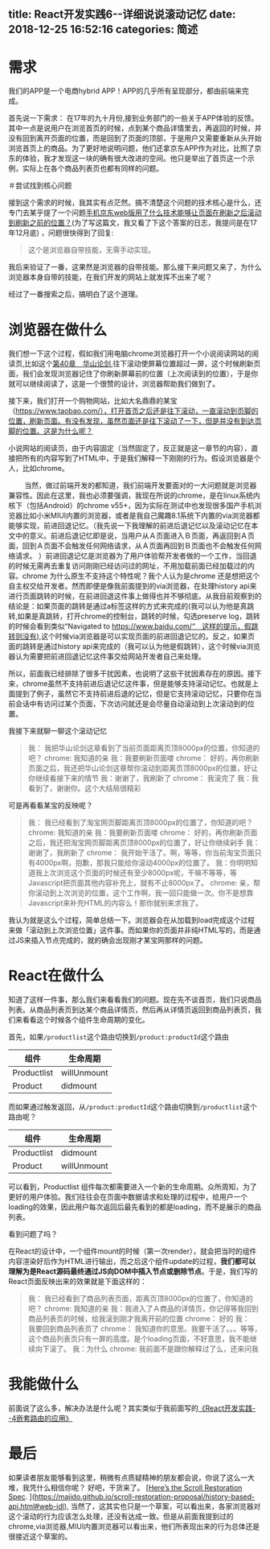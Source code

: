 title: React开发实践6--详细说说滚动记忆
date: 2018-12-25 16:52:16
categories: 简述
  --- 


# 需求
我们的APP是一个电商hybrid APP！APP的几乎所有呈现部分，都由前端来完成。

首先说一下需求： 在17年的九十月份,接到业务部门的一些关于APP体验的反馈。其中一点是说用户在浏览首页的时候，点到某个商品详情里去，再返回的时候，并没有回到离开页面的位置，而是回到了页面的顶部，于是用户又需要重新从头开始浏览首页上的商品。为了更好地说明问题，他们还拿京东APP作为对比，比照了京东的体验，我才发现这一块的确有很大改进的空间。他只是举出了首页这一个示例，实际上在各个商品列表页也都有同样的问题。

＃尝试找到核心问题

接到这个需求的时候，我其实有点茫然。搞不清楚这个问题的技术核心是什么，还专门去某乎提了一个问题[手机京东web版用了什么技术能够让页面在刷新之后滚动到刷新之前的位置？](https://www.zhihu.com/question/264622888)(为了写这篇文，我又看了下这个答案的日志，我提问是在17年12月底) ，问题很快得到了回复:

>这个是浏览器自带技能，无需手动实现。

我后来验证了一番，这果然是浏览器的自带技能。那么接下来问题又来了，为什么浏览器本身自带的技能，在我们开发的网站上就发挥不出来了呢？

经过了一番搜索之后，搞明白了这个道理。

# 浏览器在做什么
我们想一下这个过程，假如我们用电脑chrome浏览器打开一个小说阅读网站的阅读页,比如这个[第40章　华山论剑](http://www.jinyongwang.com/she/162.html),往下滚动使屏幕位置超过一屏，这个时候刷新页面，我们会发现浏览器记住了你刷新屏幕前的位置（上次阅读到的位置），于是你就可以继续阅读了，这是一个很赞的设计，浏览器帮助我们做到了。

接下来，我们打开一个购物网站，比如大名鼎鼎的某宝（https://www.taobao.com/），打开首页之后还是往下滚动，一直滚动到页脚的位置，刷新页面。有没有发现，虽然页面还是往下滚动了一下，但是并没有到达页脚的位置。这是为什么呢？

小说网站的阅读页，由于内容固定（当然固定了，反正就是这一章节的内容），直接把所有的内容写到了HTML中，于是我们解释一下刚刚的行为。假设浏览器是个人，比如chrome。

　　
当然，做过前端开发的都知道，我们前端开发要面对的一大问题就是浏览器兼容性。因此在这里，我也必须要强调，我现在所说的chrome，是在linux系统内核下（包括Android）的chrome v55+，因为实际在测试中也发现很多国产手机浏览器比如小米MIUI内置的浏览器，或者是我自己魔趣8.1系统下内置的via浏览器都能够实现，前进回退记忆。（我先说一下我理解的前进后退记忆以及滚动记忆在本文中的意义。前进后退记忆即是说，当用户从Ａ页面进入Ｂ页面，再返回到Ａ页面，回到Ａ页面不会触发任何网络请求，从Ａ页面再回到Ｂ页面也不会触发任何网络请求。
）前进回退记忆是浏览器为了用户体验帮开发者做的一个工作，当回退的时候无需再去重复访问刚刚已经访问过的网址，不用加载前面已经加载过的内容。chrome 为什么原生不支持这个特性呢？我个人认为是chrome 还是想把这个自主权交给开发者。然而即便是像我前面提到的via浏览器，在处理history api来进行页面跳转的时候，在前进回退这件事上做得也并不够彻底。从我目前观察到的结论是：如果页面的跳转是通过a标签这样的方式来完成的(我可以认为他是真跳转,如果是真跳转，打开chrome的控制台，跳转的时候，勾选preserve log，跳转的时候会看到类似“Navigated to https://www.baidu.com/“　这样的提示，假跳转则没有),这个时候via浏览器是可以实现页面的前进回退记忆的。反之，如果页面的跳转是通过history api来完成的（我可以认为他是假跳转），这个时候via浏览器认为需要把前进回退记忆这件事交给网站开发者自己来处理。

所以，前面我已经排除了很多干扰因素，也说明了这些干扰因素存在的原因。接下来，chrome虽然不支持前进后退记忆这件事，但是能够支持滚动记忆。也就是上面提到了例子，虽然它不支持前进后退的记忆，但是它支持滚动记忆，只要你在当前会话中有访问过某个页面，下次访问就还是会尽量自动滚动到上次滚动到的位置。

我接下来就聊一聊这个滚动记忆


>我： 我把华山论剑这章看到了当前页面距离页顶8000px的位置，你知道的吧？
chrome: 我知道的亲
我：我要刷新页面喽
chrome： 好的，再你刷新页面之后，我还把华山论剑这章帮你滚动到距离页顶8000px的位置，好让你继续看接下来的情节
我：谢谢了，我刷新了
chrome： 我滚完了
我：我看到了，谢谢你。这个大结局很精彩

可是再看看某宝的反映呢？


>我： 我已经看到了淘宝网页脚距离页顶8000px的位置了，你知道的吧？
chrome: 我知道的亲
我：我要刷新页面喽
chrome： 好的，再你刷新页面之后，我还把淘宝网页脚距离页顶8000px的位置了，好让你继续剁手
我：谢谢了，我刷新了
chrome： 我开始干活了。啊，等等，你当前淘宝页面只有4000px啊，抱歉，那我只能给你滚动4000px的位置了。
我：你明明知道我上次浏览这个页面的时候还有至少8000px呢，干嘛不等等，等Javascript把页面其他内容补充上，就有不止8000px了。
chrome: 亲，帮你滚动到上次浏览的位置，这个工作啊，我一回只能做一次。你不是想靠Javascript来补充HTML的内容么！那你就别来求我了。


我认为就是这么个过程，简单总结一下。浏览器会在从加载到load完成这个过程来做「滚动到上次浏览位置」这件事。而如果你的页面并非纯HTML写的，而是通过JS来插入节点完成的，就的确会出现刚才某宝网那样的问题。

# React在做什么

知道了这样一件事，那么我们来看看我们的问题。现在先不谈首页，我们只说商品列表。从商品列表页到达某个商品详情页，然后再从详情页返回到商品列表页，我们来看看这个时候各个组件生命周期的变化。

首先，如果`/productlist`这个路由切换到`/product:productId`这个路由

组件 | 生命周期
---- | ---
Productlist | willUnmount
Product |  didmount

而如果通过触发返回，从`/product:productId`这个路由切换到`/productlist`这个路由呢？

组件 | 生命周期
---- | ---
Productlist | didmount
Product |  willUnmount 

可以看到，Productlist 组件每次都需要进入一个新的生命周期。众所周知，为了更好的用户体验。我们往往会在页面中数据请求和处理的过程中，给用户一个loading的效果，因此用户每次返回后最先看到的都是loading，而不是展示的商品列表。

看到问题了吗？

在React的设计中，一个组件mount的时候（第一次render），就会把当时的组件内容渲染好后作为HTML进行输出，而之后这个组件update的过程，**我们都可以理解为是React源码最终通过JS向DOM中插入节点或删除节点**。于是，我们写的React页面反映出来的效果就是下面这样的：


>我： 我已经看到了商品列表页面，距离页顶8000px的位置了，你知道的吧？
chrome: 我知道的亲
我：我进入了Ａ商品的详情页，你记得等我回到商品列表页的时候，给我滚到刚才我离开前的位置
chrome： 好的
我：　我要回到商品列表页了
chrome： 我知道你的意思。我要干活了。。。等等，这个商品列表页只有一屏的高度。是个loading页面，不好意思，我不能继续向下滚了。
我：为什么
chrome: 我前面不是跟你解释过了么，还来问我

# 我能做什么

前面说了这么多，解决办法是什么呢？其实类似于我前面写的[《React开发实践--4嵌套路由的应用》](https://www.jianshu.com/p/e23a29185029)


# 最后

如果读者朋友能够看到这里，稍微有点质疑精神的朋友都会说，你说了这么一大堆，我凭什么相信你呢？
好吧，干货来了。
[[Here’s the Scroll Restoration Spec](https://majido.github.io/scroll-restoration-proposal/history-based-api.html#web-idl).
](https://majido.github.io/scroll-restoration-proposal/history-based-api.html#web-idl), 当然了，这其实也只是一个草案，可以看出来，各家浏览器对这个滚动的行为应该怎么处理，还没有达成一致。但是从前面我提到过的chrome,via浏览器,MIUI内置浏览器可以看出来，他们所表现出来的行为总体还是很接近这个草案的。




